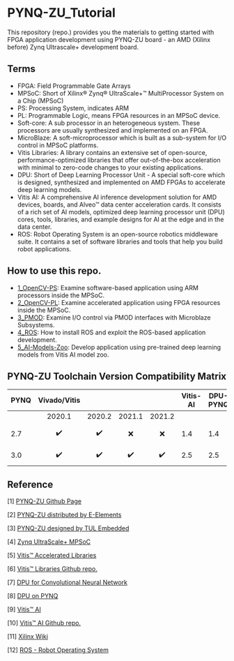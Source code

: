 # PYNQ-ZU_Tutorial

This repository (repo.) provides you the materials to getting started with FPGA application development using PYNQ-ZU board - an AMD (Xilinx before) Zynq Ultrascale+ development board.

## Terms
- FPGA: Field Programmable Gate Arrays
- MPSoC: Short of Xilinx® Zynq® UltraScale+™ MultiProcessor System on a Chip (MPSoC)
- PS: Processing System, indicates ARM 
- PL: Programmable Logic, means FPGA resources in an MPSoC device.
- Soft-core: A sub processor in an heterogeneous system. These processors are usually synthesized and implemented on an FPGA.
- MicroBlaze: A soft-microprocessor which is built as a sub-system for I/O control in MPSoC platforms.
- Vitis Libraries: A library contains an extensive set of open-source, performance-optimized libraries that offer out-of-the-box acceleration with minimal to zero-code changes to your existing applications.
- DPU: Short of Deep Learning Processor Unit - A special soft-core which is designed, synthesized and implemented on AMD FPGAs to accelerate deep learning models.
- Vitis AI: A comprehensive AI inference development solution for AMD devices, boards, and Alveo™ data center acceleration cards. It consists of a rich set of AI models, optimized deep learning processor unit (DPU) cores, tools, libraries, and example designs for AI at the edge and in the data center.
- ROS: Robot Operating System is an open-source robotics middleware suite. It contains a set of software libraries and tools that help you build robot applications.

## How to use this repo.
- [1_OpenCV-PS](1_OpenCV-PS): Examine software-based application using ARM processors inside the MPSoC.
- [2_OpenCV-PL](2_OpenCV-PL): Examine accelerated application using FPGA resources inside the MPSoC.
- [3_PMOD](3_PMOD): Examine I/O control via PMOD interfaces with Microblaze Subsystems.
- [4_ROS](4_ROS): How to install ROS and exploit the ROS-based application development.
- [5_AI-Models-Zoo](5_AI-Models-Zoo): Develop application using pre-trained deep learning models from Vitis AI model zoo.

## PYNQ-ZU Toolchain Version Compatibility Matrix

| PYNQ |           Vivado/Vitis               |||| Vitis-AI | DPU-PYNQ | ROS |
|------|:------:|:------:|:------:|:------:|----------|----------|----------|
|      | 2020.1       | 2020.2 | 2021.1 | 2021.2 |          |          |          |
| 2.7  | :heavy_check_mark:            | :heavy_check_mark:      | :x:      | :x:      | 1.4      | 1.4      | :heavy_check_mark: noetic |
| 3.0  | :heavy_check_mark:            | :heavy_check_mark:      | :heavy_check_mark:      | :heavy_check_mark:      | 2.5      | 2.5      | :x: humble |

## Reference
[1] [PYNQ-ZU Github Page](https://xilinx.github.io/PYNQ-ZU/)

[2] [PYNQ-ZU distributed by E-Elements](https://www.e-elements.com.tw/products/fpga_system/xup_pynq/pynq-zu/)

[3] [PYNQ-ZU designed by TUL Embedded](https://www.tulembedded.com/FPGA/ProductsPYNQ-ZU.html)

[4] [Zynq UltraScale+ MPSoC](https://www.xilinx.com/products/silicon-devices/soc/zynq-ultrascale-mpsoc.html)

[5] [Vitis™ Accelerated Libraries](https://www.xilinx.com/products/design-tools/vitis/vitis-libraries.html)

[6] [Vitis™ Libraries Github repo.](https://github.com/Xilinx/Vitis_Libraries)

[7] [DPU for Convolutional Neural Network](https://www.xilinx.com/products/intellectual-property/dpu.html)

[8] [DPU on PYNQ](https://github.com/Xilinx/DPU-PYNQ)

[9] [Vitis™ AI](https://www.xilinx.com/products/design-tools/vitis/vitis-ai.html)

[10] [Vitis™ AI Github repo.](https://github.com/Xilinx/Vitis-AI)

[11] [Xilinx Wiki](https://xilinx-wiki.atlassian.net/wiki/spaces/A/overview)

[12] [ROS - Robot Operating System](https://www.ros.org/)
